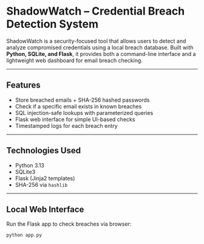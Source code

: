 #  ShadowWatch – Credential Breach Detection System

ShadowWatch is a security-focused tool that allows users to detect and analyze compromised credentials using a local breach database. Built with **Python, SQLite, and Flask**, it provides both a command-line interface and a lightweight web dashboard for email breach checking.

---

##  Features

-  Store breached emails + SHA-256 hashed passwords
-  Check if a specific email exists in known breaches
-  SQL injection-safe lookups with parameterized queries
-  Flask web interface for simple UI-based checks
-  Timestamped logs for each breach entry

---

##  Technologies Used

- Python 3.13  
- SQLite3  
- Flask (Jinja2 templates)  
- SHA-256 via `hashlib`  

---

##  Local Web Interface

Run the Flask app to check breaches via browser:

```bash
python app.py

